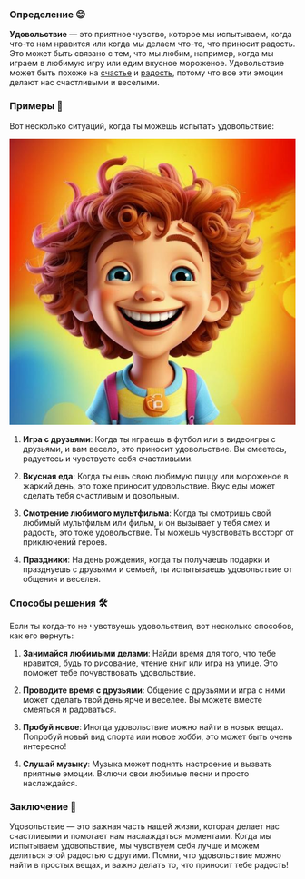 ### Определение 😊

**Удовольствие** — это приятное чувство, которое мы испытываем, когда что-то нам нравится или когда мы делаем что-то, что приносит радость. Это может быть связано с тем, что мы любим, например, когда мы играем в любимую игру или едим вкусное мороженое. Удовольствие может быть похоже на [счастье](счастье.md) и [радость](радость.md), потому что все эти эмоции делают нас счастливыми и веселыми.

### Примеры 🎉

Вот несколько ситуаций, когда ты можешь испытать удовольствие:



![Изображение удовольствие](удовольствие.jpg)



1. **Игра с друзьями**: Когда ты играешь в футбол или в видеоигры с друзьями, и вам весело, это приносит удовольствие. Вы смеетесь, радуетесь и чувствуете себя счастливыми.
   
2. **Вкусная еда**: Когда ты ешь свою любимую пиццу или мороженое в жаркий день, это тоже приносит удовольствие. Вкус еды может сделать тебя счастливым и довольным.

3. **Смотрение любимого мультфильма**: Когда ты смотришь свой любимый мультфильм или фильм, и он вызывает у тебя смех и радость, это тоже удовольствие. Ты можешь чувствовать восторг от приключений героев.

4. **Праздники**: На день рождения, когда ты получаешь подарки и празднуешь с друзьями и семьей, ты испытываешь удовольствие от общения и веселья.

### Способы решения 🛠️

Если ты когда-то не чувствуешь удовольствия, вот несколько способов, как его вернуть:

1. **Занимайся любимыми делами**: Найди время для того, что тебе нравится, будь то рисование, чтение книг или игра на улице. Это поможет тебе почувствовать удовольствие.

2. **Проводите время с друзьями**: Общение с друзьями и игра с ними может сделать твой день ярче и веселее. Вы можете вместе смеяться и радоваться.

3. **Пробуй новое**: Иногда удовольствие можно найти в новых вещах. Попробуй новый вид спорта или новое хобби, это может быть очень интересно!

4. **Слушай музыку**: Музыка может поднять настроение и вызвать приятные эмоции. Включи свои любимые песни и просто наслаждайся.

### Заключение 🌈

Удовольствие — это важная часть нашей жизни, которая делает нас счастливыми и помогает нам наслаждаться моментами. Когда мы испытываем удовольствие, мы чувствуем себя лучше и можем делиться этой радостью с другими. Помни, что удовольствие можно найти в простых вещах, и важно делать то, что приносит тебе радость!